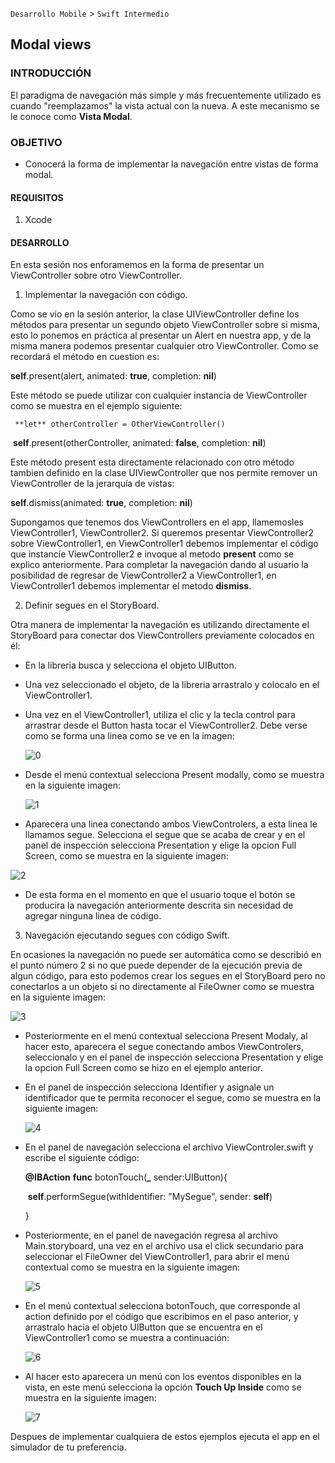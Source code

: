 
`Desarrollo Mobile` > `Swift Intermedio` 

## Modal views

### INTRODUCCIÓN

El paradigma de navegación más simple y más frecuentemente utilizado es cuando "reemplazamos" la vista actual con la nueva. A este mecanismo se le conoce como **Vista Modal**.

### OBJETIVO

- Conocerá la forma de implementar la navegación entre vistas de forma modal.

#### REQUISITOS

1. Xcode

#### DESARROLLO

En esta sesión nos enforamemos en la forma de presentar un ViewController sobre otro ViewController. 

1. Implementar la navegación con código.

Como se vio en la sesión anterior, la clase UIViewController define los métodos para presentar un segundo objeto ViewController sobre si misma, esto lo ponemos en práctica al presentar un Alert en nuestra app, y de la misma manera podemos presentar cualquier otro ViewController. Como se recordará el método en cuestion es: 

 **self**.present(alert, animated: **true**, completion: **nil**)

Este método se puede utilizar con cualquier instancia de ViewController como se muestra en el ejemplo siguiente:

 	 **let** otherController = OtherViewController()

​      **self**.present(otherController, animated: **false**, completion: **nil**)

Este método present esta directamente relacionado con otro método tambien definido en la clase UIViewController que nos permite remover un ViewController de la jerarquía de vistas:

 **self**.dismiss(animated: **true**, completion: **nil**)

Supongamos que tenemos dos ViewControllers en el app, llamemosles ViewController1, ViewController2. Si queremos presentar ViewController2 sobre ViewController1, en ViewController1 debemos implementar el código que instancíe ViewController2 e invoque al metodo **present** como se explico anteriormente. Para completar la navegación dando al usuario la posibilidad de regresar de ViewController2 a ViewController1, en ViewController1 debemos implementar el metodo **dismiss**. 



2. Definir segues en el StoryBoard.

Otra manera de implementar la navegación es utilizando directamente el StoryBoard para conectar dos ViewControllers previamente colocados en él:

- En la libreria busca y selecciona el objeto UIButton.

- Una vez seleccionado el objeto, de la libreria arrastralo y colocalo en el ViewController1.

- Una vez en el ViewController1, utiliza el clic y la tecla control para arrastrar desde el Button hasta tocar el ViewController2. Debe verse como se forma una linea como se ve en la imagen:

  ![0](0.png)

  

- Desde el menú contextual selecciona Present modally, como se muestra en la siguiente imagen:

  ![1](1.png)



- Aparecera una linea conectando ambos ViewControlers, a esta linea le llamamos segue. Selecciona el segue que se acaba de crear y en el panel de inspección selecciona Presentation y elige la opcion Full Screen, como se muestra en la siguiente imagen:

![2](2.png)



- De esta forma en el momento en que el usuario toque el botón se producira la navegación anteriormente descrita sin necesidad de agregar ninguna linea de código.

  

3. Navegación ejecutando segues con código Swift.

En ocasiones la navegación no puede ser automática como se describió en el punto número 2 si no que puede depender de la ejecución previa de algun código, para esto podemos crear los segues en el StoryBoard pero no conectarlos a un objeto si no directamente al FileOwner como se muestra en la siguiente imagen:

![3](3.png)



- Posteriormente en el menú contextual selecciona Present Modaly, al hacer esto, aparecera el segue conectando ambos ViewControlers, seleccionalo y en el panel de inspección selecciona Presentation y elige la opcion Full Screen como se hizo en el ejemplo anterior.

- En el panel de inspección selecciona Identifier y asignale un identificador que te permita reconocer el segue, como se muestra en la siguiente imagen:

  ![4](4.png)



- En el panel de navegación selecciona el archivo ViewControler.swift y escribe el siguiente código: 

  **@IBAction** **func** botonTouch(**_** sender:UIButton){

  ​    **self**.performSegue(withIdentifier: "MySegue", sender: **self**)

     

    }

  

- Posteriormente, en el panel de navegación regresa al archivo Main.storyboard, una vez en el archivo usa el click secundario para seleccionar el FileOwner del ViewController1, para abrir el menú contextual como se muestra en la siguiente imagen:

  ![5](5.png)



- En el menú contextual selecciona botonTouch, que corresponde al action definido por el código que escribimos en el paso anterior, y arrastralo hacia el objeto UIButton que se encuentra en el ViewController1 como se muestra a continuación:

  ![6](6.png)



- Al hacer esto aparecera un menú con los eventos disponibles en la vista, en este menú  selecciona la opción **Touch Up Inside** como se muestra en la siguiente imagen:

  ![7](7.png)



Despues de implementar cualquiera de estos ejemplos ejecuta el app en el simulador de tu preferencia.
